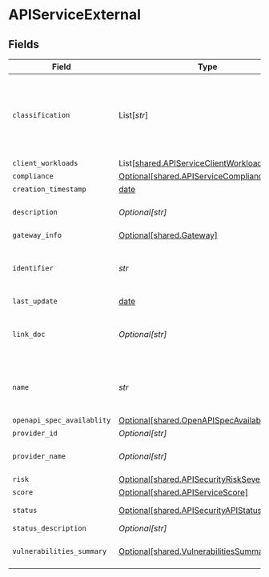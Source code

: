 # APIServiceExternal


## Fields

| Field                                                                                            | Type                                                                                             | Required                                                                                         | Description                                                                                      |
| ------------------------------------------------------------------------------------------------ | ------------------------------------------------------------------------------------------------ | ------------------------------------------------------------------------------------------------ | ------------------------------------------------------------------------------------------------ |
| `classification`                                                                                 | List[*str*]                                                                                      | :heavy_minus_sign:                                                                               | API classification label as determined by Crankshaft, e.g. ['meetings', 'messaging']             |
| `client_workloads`                                                                               | List[[shared.APIServiceClientWorkload](../../models/shared/apiserviceclientworkload.md)]         | :heavy_minus_sign:                                                                               | N/A                                                                                              |
| `compliance`                                                                                     | [Optional[shared.APIServiceComplianceSimple]](../../models/shared/apiservicecompliancesimple.md) | :heavy_minus_sign:                                                                               | N/A                                                                                              |
| `creation_timestamp`                                                                             | [date](https://docs.python.org/3/library/datetime.html#date-objects)                             | :heavy_minus_sign:                                                                               | N/A                                                                                              |
| `description`                                                                                    | *Optional[str]*                                                                                  | :heavy_minus_sign:                                                                               | Textual description of the Service                                                               |
| `gateway_info`                                                                                   | [Optional[shared.Gateway]](../../models/shared/gateway.md)                                       | :heavy_minus_sign:                                                                               | N/A                                                                                              |
| `identifier`                                                                                     | *str*                                                                                            | :heavy_check_mark:                                                                               | Unique identifier of the subject API as assigned by Crankshaft                                   |
| `last_update`                                                                                    | [date](https://docs.python.org/3/library/datetime.html#date-objects)                             | :heavy_minus_sign:                                                                               | N/A                                                                                              |
| `link_doc`                                                                                       | *Optional[str]*                                                                                  | :heavy_minus_sign:                                                                               | Location of the documentation. This can be an URL for example                                    |
| `name`                                                                                           | *str*                                                                                            | :heavy_check_mark:                                                                               | API name (for external) or destination workload (for internal)                                   |
| `openapi_spec_availablity`                                                                       | [Optional[shared.OpenAPISpecAvailability]](../../models/shared/openapispecavailability.md)       | :heavy_minus_sign:                                                                               | N/A                                                                                              |
| `provider_id`                                                                                    | *Optional[str]*                                                                                  | :heavy_minus_sign:                                                                               | API provider id                                                                                  |
| `provider_name`                                                                                  | *Optional[str]*                                                                                  | :heavy_minus_sign:                                                                               | Provider name if provider_id is set.                                                             |
| `risk`                                                                                           | [Optional[shared.APISecurityRiskSeverity]](../../models/shared/apisecurityriskseverity.md)       | :heavy_minus_sign:                                                                               | An `enum`eration.                                                                                |
| `score`                                                                                          | [Optional[shared.APIServiceScore]](../../models/shared/apiservicescore.md)                       | :heavy_minus_sign:                                                                               | N/A                                                                                              |
| `status`                                                                                         | [Optional[shared.APISecurityAPIStatus]](../../models/shared/apisecurityapistatus.md)             | :heavy_minus_sign:                                                                               | Api status enumeration.                                                                          |
| `status_description`                                                                             | *Optional[str]*                                                                                  | :heavy_minus_sign:                                                                               | N/A                                                                                              |
| `vulnerabilities_summary`                                                                        | [Optional[shared.VulnerabilitiesSummary]](../../models/shared/vulnerabilitiessummary.md)         | :heavy_minus_sign:                                                                               | Vulnerabilities summary by severity                                                              |